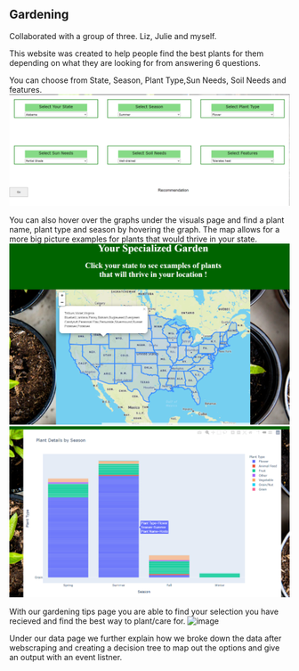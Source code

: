 ## Gardening

Collaborated with a group of three. Liz, Julie and myself.

This website was created to help people find the best plants for them depending on what they are looking for from answering 6 questions. 

You can choose from State, Season, Plant Type,Sun Needs, Soil Needs and features. 
![buttons](https://github.com/Lizbetheli/specialized-garden/blob/main/static/image/buttons.PNG?raw=true)

You can also hover over the graphs under the visuals page and find a plant name, plant type and season by hovering the graph. The map allows for a more big picture examples for plants that would thrive in your state.
![map](https://github.com/Lizbetheli/specialized-garden/blob/main/static/image/mapv.PNG?raw=true)
![visual](https://github.com/Lizbetheli/specialized-garden/blob/main/static/image/visual1.PNG?raw=true)

With our gardening tips page you are able to find your selection you have recieved and find the best way to plant/care for.
![image](https://user-images.githubusercontent.com/66101341/106080400-31d04c80-60d4-11eb-8258-ac0c7e62ac83.png)

Under our data page we further explain how we broke down the data after webscraping and creating a decision tree to map out the options and give an output with an event listner. 
